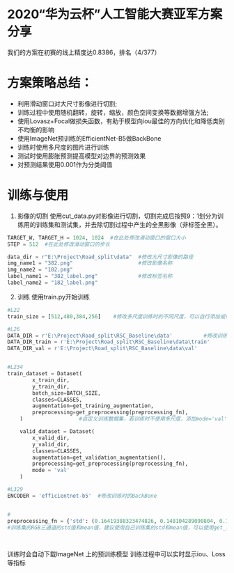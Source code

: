 # 2020“华为云杯”人工智能大赛亚军方案分享
我们的方案在初赛的线上精度达0.8386，排名（4/377）
# 方案策略总结：
* 利用滑动窗口对大尺寸影像进行切割;
* 训练过程中使用随机翻转，旋转，缩放，颜色空间变换等数据增强方法;
* 使用Lovasz+Focal做损失函数，有助于模型向iou最佳的方向优化和降低类别不均衡的影响
* 使用ImageNet预训练的EfficientNet-B5做BackBone
* 训练时使用多尺度的图片进行训练
* 测试时使用膨胀预测提高模型对边界的预测效果
* 对预测结果使用0.001作为分类阈值

# 训练与使用
1. 影像的切割
使用cut_data.py对影像进行切割，切割完成后按照9：1划分为训练用的训练集和测试集，并去除切割过程中产生的全黑影像（非标签全黑）。
```python
TARGET_W, TARGET_H = 1024, 1024  #在此处修改滑动窗口的窗口大小
STEP = 512  #在此处修改滑动窗口的步长
```
```python
data_dir = r"E:\Project\Road_split\data"  #修改大尺寸影像的路径
img_name1 = "382.png"                     #修改影像名称
img_name2 = "182.png"
label_name1 = "382_label.png"             #修改标签名称
label_name2 = "182_label.png"
```

2. 训练
使用train.py开始训练
```python
#L22
train_size = [512,480,384,256]    #修改多尺度训练时的不同尺度，可以自行添加或修改，第一个为原图尺寸大小

#L26
DATA_DIR = r'E:\Project\Road_split\RSC_Baseline\data'          #修改训练时的路径
DATA_DIR_train = r'E:\Project\Road_split\RSC_Baseline\data\train'
DATA_DIR_val = r'E:\Project\Road_split\RSC_Baseline\data\val'


#L234
train_dataset = Dataset(
        x_train_dir,
        y_train_dir,
        batch_size=BATCH_SIZE,
        classes=CLASSES,
        augmentation=get_training_augmentation,
        preprocessing=get_preprocessing(preprocessing_fn),
    )                  #自定义训练数据集，若训练时不使用多尺度，添加mode='val',且在get_training_augmentation后添加()

    valid_dataset = Dataset(
        x_valid_dir,
        y_valid_dir,
        classes=CLASSES,
        augmentation=get_validation_augmentation(),
        preprocessing=get_preprocessing(preprocessing_fn),
        mode = 'val'
    )

#L329
ENCODER = 'efficientnet-b5'  #修改训练时的BackBone


#
preprocessing_fn = {'std': (0.16419388323474826, 0.148104289090804, 0.14687551863170334), 'mean': (0.4447633174830224, 0.4553760430163513, 0.47636535016731446)}
#训练集的RGB三通道的std值和mean值，建议使用自己训练集的std和mean值，可以使用get_std_mean.py计算或者取消注释L353-354行

    
```
训练时会自动下载ImageNet 上的预训练模型
训练过程中可以实时显示iou、Loss等指标

